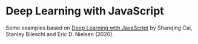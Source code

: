 # Deep Learning with JavaScript

Some examples based on [Deep Learning with JavaScript](https://www.amazon.com/Deep-Learning-JavaScript-Shanqing-Cai/dp/1617296171) by Shanqing Cai, Stanley Bileschi and Eric D. Nielsen (2020).
